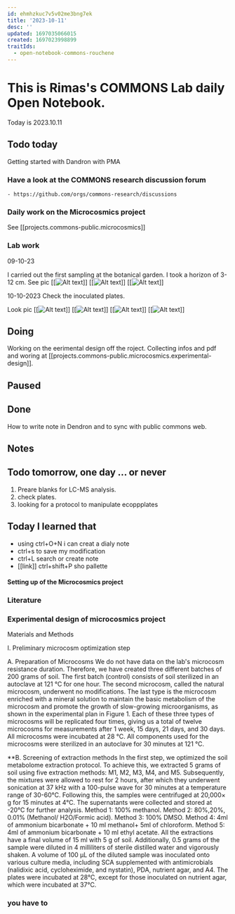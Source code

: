 ```yaml
---
id: ehmhzkuc7v5v02me3bng7ek
title: '2023-10-11'
desc: ''
updated: 1697035066015
created: 1697023998899
traitIds:
  - open-notebook-commons-rouchene
---
```



# This is Rimas's COMMONS Lab daily Open Notebook.

Today is 2023.10.11

## Todo today
Getting started with Dandron with PMA

### Have a look at the COMMONS research discussion forum
    - https://github.com/orgs/commons-research/discussions

### Daily work on the Microcosmics project

See [[projects.commons-public.microcosmics]]


### Lab work 


09-10-23

I carried out the first sampling at the botanical garden. I took a horizon of 3- 12 cm.
See pic [[![Alt text](image-5.png)]]
[[![Alt text](image-6.png)]]
[[![Alt text](image-7.png)]]

10-10-2023 Check the inoculated plates.  

Look pic [[![Alt text](image-1.png)]]
[[![Alt text](image-2.png)]]
[[![Alt text](image-3.png)]]
[[![Alt text](image-4.png)]]


###

## Doing

Working on the eerimental design off the roject.
Collecting infos and pdf and woring at [[projects.commons-public.microcosmics.experimental-design]]. 



## Paused

## Done

How to write note in Dendron and to sync with public commons web.

## Notes

## Todo tomorrow, one day ... or never 
1. Preare blanks for LC-MS analysis.
2. check plates. 
3. looking for a protocol to manipulate ecoppplates
###
###

## Today I learned that



- using ctrl+O+N i can creat a dialy note 
- ctrl+s to save my modification  
- ctrl+L search or create note 
- [[link]]
ctrl+shift+P sho pallette

#### Setting up of the Microcosmics project 

### Literature 



### Experimental design of microcosmics project 

Materials and Methods

I. Preliminary microcosm optimization step

A. Preparation of Microcosms
We do not have data on the lab's microcosm resistance duration. Therefore, we have created three different batches of 200 grams of soil. The first batch (control) consists of soil sterilized in an autoclave at 121 °C for one hour. The second microcosm, called the natural microcosm, underwent no modifications. The last type is the microcosm enriched with a mineral solution to maintain the basic metabolism of the microcosm and promote the growth of slow-growing microorganisms, as shown in the experimental plan in Figure 1. Each of these three types of microcosms will be replicated four times, giving us a total of twelve microcosms for measurements after 1 week, 15 days, 21 days, and 30 days. All microcosms were incubated at 28 °C. All components used for the microcosms were sterilized in an autoclave for 30 minutes at 121 °C.

**B. Screening of extraction methods
In the first step, we optimized the soil metabolome extraction protocol. To achieve this, we extracted 5 grams of soil using five extraction methods: M1, M2, M3, M4, and M5. Subsequently, the mixtures were allowed to rest for 2 hours, after which they underwent sonication at 37 kHz with a 100-pulse wave for 30 minutes at a temperature range of 30-60°C. Following this, the samples were centrifuged at 20,000× g for 15 minutes at 4°C. The supernatants were collected and stored at -20°C for further analysis.
Method 1: 100% methanol.
Method 2: 80%,20%, 0.01% (Methanol/ H2O/Formic acid).
Method 3: 100% DMSO.
Method 4: 4ml of ammonium bicarbonate + 10 ml methanol+ 5ml of chloroform.
Method 5: 4ml of ammonium bicarbonate + 10 ml ethyl acetate.
All the extractions have a final volume of 15 ml with 5 g of soil.
Additionally, 0.5 grams of the sample were diluted in 4 milliliters of sterile distilled water and vigorously shaken. A volume of 100 μL of the diluted sample was inoculated onto various culture media, including SCA supplemented with antimicrobials (nalidixic acid, cycloheximide, and nystatin), PDA, nutrient agar, and A4. The plates were incubated at 28°C, except for those inoculated on nutrient agar, which were incubated at 37°C.

### you have to 







